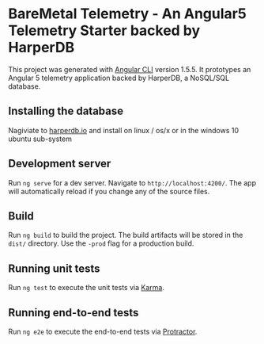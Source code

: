 # BareMetal Telemetry - An Angular5 Telemetry Starter backed by HarperDB

This project was generated with [Angular CLI](https://github.com/angular/angular-cli) version 1.5.5.  It prototypes an Angular 5 telemetry application backed by HarperDB, a NoSQL/SQL database.

## Installing the database
Nagiviate to [harperdb.io](http://products.harperdb.io/download/beta)  and install on linux / os/x  or in the windows 10 ubuntu sub-system

## Development server

Run `ng serve` for a dev server. Navigate to `http://localhost:4200/`. The app will automatically reload if you change any of the source files.

## Build

Run `ng build` to build the project. The build artifacts will be stored in the `dist/` directory. Use the `-prod` flag for a production build.

## Running unit tests

Run `ng test` to execute the unit tests via [Karma](https://karma-runner.github.io).

## Running end-to-end tests

Run `ng e2e` to execute the end-to-end tests via [Protractor](http://www.protractortest.org/).

